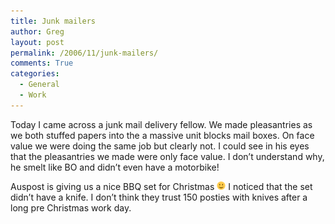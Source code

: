 ```yaml
---
title: Junk mailers
author: Greg
layout: post
permalink: /2006/11/junk-mailers/
comments: True
categories:
  - General
  - Work
---
```

Today I came across a junk mail delivery fellow. We made pleasantries as we both stuffed papers into the a massive unit blocks mail boxes. On face value we were doing the same job but clearly not. I could see in his eyes that the pleasantries we made were only face value. I don’t understand why, he smelt like BO and didn’t even have a motorbike!

Auspost is giving us a nice BBQ set for Christmas <img src="/wp-content/smilies/simple-smile.png" alt=":)" class="wp-smiley" style="height: 1em; max-height: 1em;" /> I noticed that the set didn’t have a knife. I don’t think they trust 150 posties with knives after a long pre Christmas work day.